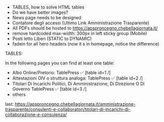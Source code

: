 - TABLES, how to solve HTML tables
- Do we have better images?
- News page needs to be designed
- Contatore degli accessi (Ultimo Link Amministrazione Trasparente)
- All PDFs should be hosted to https://apsproncegno.chebellagiornata.it/
- remove hardcoded max-width: 300px in left sticky group (Mobile)
- Posti letto Liberi (STATIC to DYNAMIC)
- fadein for all hero headers (now it s in homepage, notice the difference)

TABLES:

In the following pages you can find at least one table:

- Albo Online/Pretorio: TablePress ✅ [table id=1 /]
- Attestazioni OIV o struttura analoga: TablePress ✅ [table id=2 /]
- Titolari Di Incarichi Politici, Di Amministrazione, Di Direzione O Di Governo TablePress ✅ [table id=3 /]
- others

last: https://apsproncegno.chebellagiornata.it/amministrazione-trasparente/consulenti-e-collaboratori/titolari-di-incarichi-di-collaborazione-e-consulenza/ 